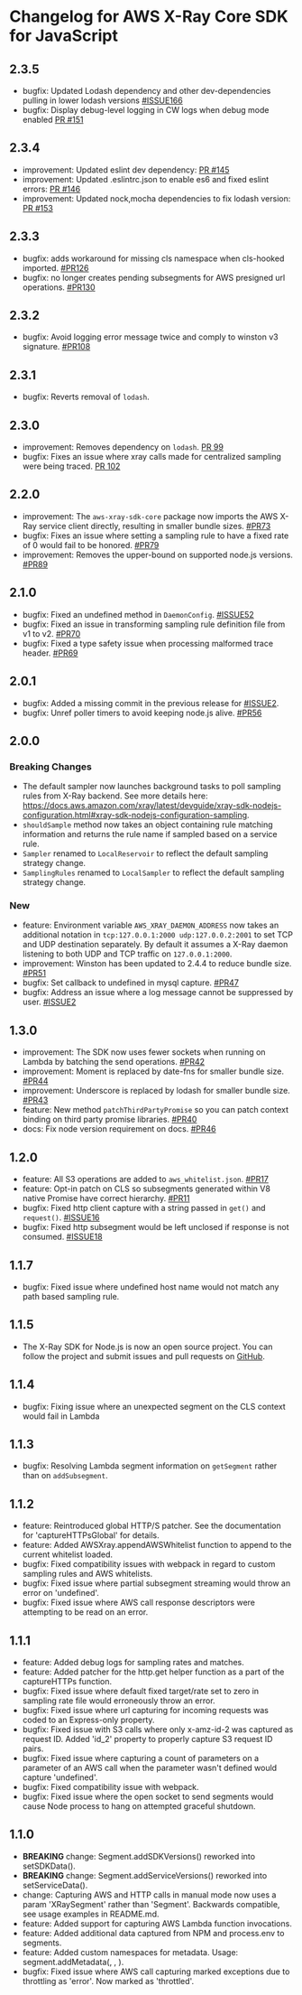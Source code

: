 # Changelog for AWS X-Ray Core SDK for JavaScript
<!--LATEST=2.3.5-->
<!--ENTRYINSERT-->
## 2.3.5
* bugfix: Updated Lodash dependency and other dev-dependencies pulling in lower lodash versions [#ISSUE166](https://github.com/aws/aws-xray-sdk-node/issues/166) 
* bugfix: Display debug-level logging in CW logs when debug mode enabled [PR #151](https://github.com/aws/aws-xray-sdk-node/pull/151)

## 2.3.4
* improvement: Updated eslint dev dependency: [PR #145](https://github.com/aws/aws-xray-sdk-node/pull/145)
* improvement: Updated .eslintrc.json to enable es6 and fixed eslint errors: [PR #146](https://github.com/aws/aws-xray-sdk-node/pull/146)
* improvement: Updated nock,mocha dependencies to fix lodash version: [PR #153](https://github.com/aws/aws-xray-sdk-node/pull/153)

## 2.3.3
* bugfix: adds workaround for missing cls namespace when cls-hooked imported. [#PR126](https://github.com/aws/aws-xray-sdk-node/pull/126)
* bugfix: no longer creates pending subsegments for AWS presigned url operations. [#PR130](https://github.com/aws/aws-xray-sdk-node/pull/130)

## 2.3.2
* bugfix: Avoid logging error message twice and comply to winston v3 signature. [#PR108](https://github.com/aws/aws-xray-sdk-node/pull/108)

## 2.3.1
* bugfix: Reverts removal of `lodash`.

## 2.3.0
* improvement: Removes dependency on `lodash`. [PR 99](https://github.com/aws/aws-xray-sdk-node/pull/99)
* bugfix: Fixes an issue where xray calls made for centralized sampling were being traced. [PR 102](https://github.com/aws/aws-xray-sdk-node/pull/102)

## 2.2.0
* improvement: The `aws-xray-sdk-core` package now imports the AWS X-Ray service client directly, resulting in smaller bundle sizes. [#PR73](https://github.com/aws/aws-xray-sdk-node/pull/73)
* bugfix: Fixes an issue where setting a sampling rule to have a fixed rate of 0 would fail to be honored. [#PR79](https://github.com/aws/aws-xray-sdk-node/pull/79)
* improvement: Removes the upper-bound on supported node.js versions. [#PR89](https://github.com/aws/aws-xray-sdk-node/pull/89)

## 2.1.0
* bugfix: Fixed an undefined method in `DaemonConfig`. [#ISSUE52](https://github.com/aws/aws-xray-sdk-node/issues/52)
* bugfix: Fixed an issue in transforming sampling rule definition file from v1 to v2. [#PR70](https://github.com/aws/aws-xray-sdk-node/pull/70)
* bugfix: Fixed a type safety issue when processing malformed trace header. [#PR69](https://github.com/aws/aws-xray-sdk-node/pull/69)

## 2.0.1
* bugfix: Added a missing commit in the previous release for [#ISSUE2](https://github.com/aws/aws-xray-sdk-node/issues/2).
* bugfix: Unref poller timers to avoid keeping node.js alive. [#PR56](https://github.com/aws/aws-xray-sdk-node/pull/56)

## 2.0.0
### Breaking Changes
* The default sampler now launches background tasks to poll sampling rules from X-Ray backend. See more details here: https://docs.aws.amazon.com/xray/latest/devguide/xray-sdk-nodejs-configuration.html#xray-sdk-nodejs-configuration-sampling.
* `shouldSample` method now takes an object containing rule matching information and returns the rule name if sampled based on a service rule.
* `Sampler` renamed to `LocalReservoir` to reflect the default sampling strategy change.
* `SamplingRules` renamed to `LocalSampler` to reflect the default sampling strategy change.

### New
* feature: Environment variable `AWS_XRAY_DAEMON_ADDRESS` now takes an additional notation in `tcp:127.0.0.1:2000 udp:127.0.0.2:2001` to set TCP and UDP destination separately. By default it assumes a X-Ray daemon listening to both UDP and TCP traffic on `127.0.0.1:2000`.
* improvement: Winston has been updated to 2.4.4 to reduce bundle size. [#PR51](https://github.com/aws/aws-xray-sdk-node/pull/51)
* bugfix: Set callback to undefined in mysql capture. [#PR47](https://github.com/aws/aws-xray-sdk-node/pull/47)
* bugfix: Address an issue where a log message cannot be suppressed by user. [#ISSUE2](https://github.com/aws/aws-xray-sdk-node/issues/2)

## 1.3.0
* improvement: The SDK now uses fewer sockets when running on Lambda by batching the send operations. [#PR42](https://github.com/aws/aws-xray-sdk-node/pull/42)
* improvement: Moment is replaced by date-fns for smaller bundle size. [#PR44](https://github.com/aws/aws-xray-sdk-node/pull/44)
* improvement: Underscore is replaced by lodash for smaller bundle size. [#PR43](https://github.com/aws/aws-xray-sdk-node/pull/43)
* feature: New method `patchThirdPartyPromise` so you can patch context binding on third party promise libraries. [#PR40](https://github.com/aws/aws-xray-sdk-node/pull/40)
* docs: Fix node version requirement on docs. [#PR46](https://github.com/aws/aws-xray-sdk-node/pull/46)

## 1.2.0
* feature: All S3 operations are added to `aws_whitelist.json`. [#PR17](https://github.com/aws/aws-xray-sdk-node/pull/17)
* feature: Opt-in patch on CLS so subsegments generated within V8 native Promise have correct hierarchy. [#PR11](https://github.com/aws/aws-xray-sdk-node/pull/11) 
* bugfix: Fixed http client capture with a string passed in `get()` and `request()`. [#ISSUE16](https://github.com/aws/aws-xray-sdk-node/issues/16)
* bugfix: Fixed http subsegment would be left unclosed if response is not consumed. [#ISSUE18](https://github.com/aws/aws-xray-sdk-node/issues/18)

## 1.1.7
* bugfix: Fixed issue where undefined host name would not match any path based sampling rule.

## 1.1.5
* The X-Ray SDK for Node.js is now an open source project. You can follow the project and submit issues and pull requests on [GitHub](https://github.com/aws/aws-xray-sdk-node).

## 1.1.4
* bugfix: Fixing issue where an unexpected segment on the CLS context would fail in Lambda 
## 1.1.3
* bugfix: Resolving Lambda segment information on `getSegment` rather than on `addSubsegment`.

## 1.1.2
* feature: Reintroduced global HTTP/S patcher. See the documentation for 'captureHTTPsGlobal' for details.
* feature: Added AWSXray.appendAWSWhitelist function to append to the current whitelist loaded.
* bugfix: Fixed compatibility issues with webpack in regard to custom sampling rules and AWS whitelists.
* bugfix: Fixed issue where partial subsegment streaming would throw an error on 'undefined'.
* bugfix: Fixed issue where AWS call response descriptors were attempting to be read on an error.

## 1.1.1
* feature: Added debug logs for sampling rates and matches.
* feature: Added patcher for the http.get helper function as a part of the captureHTTPs function.
* bugfix: Fixed issue where default fixed target/rate set to zero in sampling rate file would erroneously throw an error.
* bugfix: Fixed issue where url capturing for incoming requests was coded to an Express-only property.
* bugfix: Fixed issue with S3 calls where only x-amz-id-2 was captured as request ID. Added 'id_2' property to properly capture S3 request ID pairs.
* bugfix: Fixed issue where capturing a count of parameters on a parameter of an AWS call when the parameter wasn't defined would capture 'undefined'.
* bugfix: Fixed compatibility issue with webpack.
* bugfix: Fixed issue where the open socket to send segments would cause Node process to hang on attempted graceful shutdown.

## 1.1.0
* **BREAKING** change: Segment.addSDKVersions() reworked into setSDKData().
* **BREAKING** change: Segment.addServiceVersions() reworked into setServiceData().
* change: Capturing AWS and HTTP calls in manual mode now uses a param 'XRaySegment' rather than 'Segment'.  Backwards compatible, see usage examples in README.md.
* feature: Added support for capturing AWS Lambda function invocations.
* feature: Added additional data captured from NPM and process.env to segments.
* feature: Added custom namespaces for metadata. Usage: segment.addMetadata(<key>, <value>, <namespace>).
* bugfix: Fixed issue where AWS call capturing marked exceptions due to throttling as 'error'. Now marked as 'throttled'.
